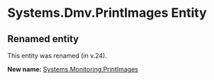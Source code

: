 # Systems.Dmv.PrintImages Entity

## Renamed entity

This entity was renamed (in v.24).

**New name:** [Systems.Monitoring.PrintImages](Systems.Monitoring.PrintImages.md)

